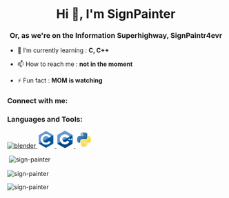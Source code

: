 <h1 align="center">Hi 👋, I'm SignPainter</h1>
<h3 align="center">Or, as we're on the Information Superhighway, SignPaintr4evr</h3>

- 🌱 I’m currently learning : **C, C++**

- 📫 How to reach me : **not in the moment**

- ⚡ Fun fact : **MOM is watching**

<h3 align="left">Connect with me:</h3>
<p align="left">
</p>

<h3 align="left">Languages and Tools:</h3>
<p align="left"> <a href="https://www.blender.org/" target="_blank" rel="noreferrer"> <img src="https://download.blender.org/branding/community/blender_community_badge_white.svg" alt="blender" width="40" height="40"/> </a> <a href="https://www.cprogramming.com/" target="_blank" rel="noreferrer"> <img src="https://raw.githubusercontent.com/devicons/devicon/master/icons/c/c-original.svg" alt="c" width="40" height="40"/> </a> <a href="https://www.w3schools.com/cpp/" target="_blank" rel="noreferrer"> <img src="https://raw.githubusercontent.com/devicons/devicon/master/icons/cplusplus/cplusplus-original.svg" alt="cplusplus" width="40" height="40"/> </a> <a href="https://www.python.org" target="_blank" rel="noreferrer"> <img src="https://raw.githubusercontent.com/devicons/devicon/master/icons/python/python-original.svg" alt="python" width="40" height="40"/> </a> </p>

<p>&nbsp;<img align="center" src="https://github-readme-stats.vercel.app/api?username=sign-painter&show_icons=true&theme=dark&title_color=000000&text_color=0df85f&bg_color=000000&locale=en" alt="sign-painter" /></p>

<p><img align="center" src="https://github-readme-streak-stats.herokuapp.com/?user=sign-painter&theme=dark" alt="sign-painter" /></p>

<p align="left"> <img src="https://komarev.com/ghpvc/?username=sign-painter&label=Profile%20views&color=0e75b6&style=plastic" alt="sign-painter" /> </p>
